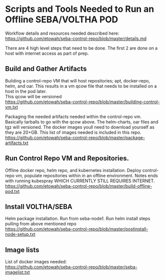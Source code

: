 # Scripts and Tools Needed to Run an Offline SEBA/VOLTHA POD

Workflow details and resources needed described here:  
https://github.com/etowah/seba-control-repo/blob/master/details.md


There are 4 high level steps that need to be done.   The first 2 are done on a host with internet access as part of prep.

## Build and Gather Artifacts
Building a control-repo VM that will host repositories; apt, docker-repo, helm, and oar.   This results in a vm qcow file that needs to be installed on a host in the pod later.  
This qcow will be versioned  
https://github.com/etowah/seba-control-repo/blob/master/building-control-vm.txt

Packaging the needed artifacts needed within the control-repo vm.   Basically tarballs to go with the qcow above. The helm-charts, oar files and tgz will versioned.  The docker images youll need to download yourself as they are 20+GB.  This list of images needed is included in this repo.  
https://github.com/etowah/seba-control-repo/blob/master/package-artifacts.txt

## Run Control Repo VM and Repositories.  
Offline docker repo, helm repo, and kubernetes installation.  Deploy control-repo vm, populate repositories within in an offline environment.  Notes ends with running kubespray WHICH CURRENTLY STILL REQUIRES INTERNET.  
https://github.com/etowah/seba-control-repo/blob/master/build-offline-pod.txt

## Install VOLTHA/SEBA
Helm package installation.    Run from seba-node1.   Run helm install steps pulling from above mentioned repo  
https://github.com/etowah/seba-control-repo/blob/master/postinstall-node-setup.txt

## Image lists
List of docker images needed:  
https://github.com/etowah/seba-control-repo/blob/master/seba-imagelist.txt
